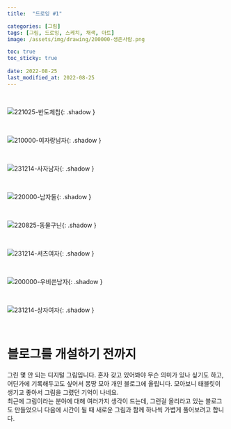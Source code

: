```yaml
---
title:  "드로잉 #1"

categories: [그림]
tags: [그림, 드로잉, 스케치, 채색, 아트]
image: /assets/img/drawing/200000-생존사람.png

toc: true
toc_sticky: true
 
date: 2022-08-25
last_modified_at: 2022-08-25
---
```


<br>

![221025-반도체칩](/assets/img/drawing/221025-반도체칩.png){: .shadow }

<br>

![210000-여자랑남자](/assets/img/drawing/210000-여자랑남자.png){: .shadow }

<br>

![231214-사자남자](/assets/img/drawing/231214-사자남자.jpg){: .shadow }

<br>

![220000-남자둘](/assets/img/drawing/220000-남자둘.png){: .shadow }

<br>

![220825-동물구닌](/assets/img/drawing/220825-동물구닌.png){: .shadow }

<br>

![231214-셔츠여자](/assets/img/drawing/231214-셔츠여자.png){: .shadow }

<br>

![200000-우비쓴남자](/assets/img/drawing/200000-우비쓴남자.png){: .shadow }

<br>

![231214-상자여자](/assets/img/drawing/231214-상자여자.png){: .shadow }

<br>

# **블로그를 개설하기 전까지**

그린 몇 안 되는 디지털 그림입니다. 혼자 갖고 있어봐야 무슨 의미가 있나 싶기도 하고, 어딘가에 기록해두고도 싶어서 몽땅 모아 개인 블로그에 올립니다. 모아보니 태블릿이 생기고 좋아서 그림을 그렸던 기억이 나네요.  
최근에 그림이라는 분야에 대해 여러가지 생각이 드는데, 그런걸 올리라고 있는 블로그도 만들었으니 다음에 시간이 될 때 새로운 그림과 함께 하나씩 가볍게 풀어보려고 합니다.

<!--
![210430-신라시대](/assets/img/drawing/210430-신라시대.jpg)
-->